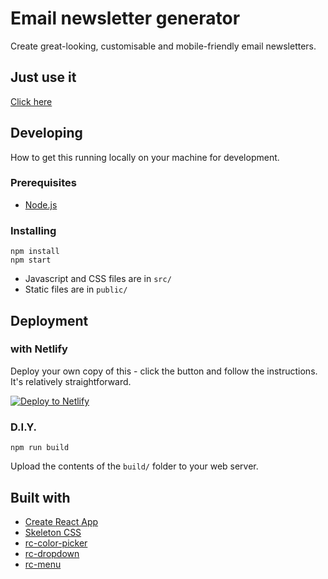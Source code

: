 # Email newsletter generator

Create great-looking, customisable and mobile-friendly email newsletters.

## Just use it

[Click here](https://elegant-mahavira-9c7233.netlify.com/)

## Developing

How to get this running locally on your machine for development.

### Prerequisites

- [Node.js](https://nodejs.org/en/)

### Installing

```$bash
npm install
npm start
```

- Javascript and CSS files are in `src/`
- Static files are in `public/`

## Deployment

### with Netlify

Deploy your own copy of this - click the button and follow the instructions. It's relatively straightforward.

[![Deploy to Netlify](https://www.netlify.com/img/deploy/button.svg)](https://app.netlify.com/start/deploy?repository=https://github.com/Imperial-CU/email-newsletters)

### D.I.Y.

```$bash
npm run build
```

Upload the contents of the `build/` folder to your web server.

## Built with

- [Create React App](https://github.com/facebook/create-react-app)
- [Skeleton CSS](http://getskeleton.com/)
- [rc-color-picker](https://github.com/react-component/color-picker)
- [rc-dropdown](https://github.com/react-component/dropdown)
- [rc-menu](https://github.com/react-component/menu)
